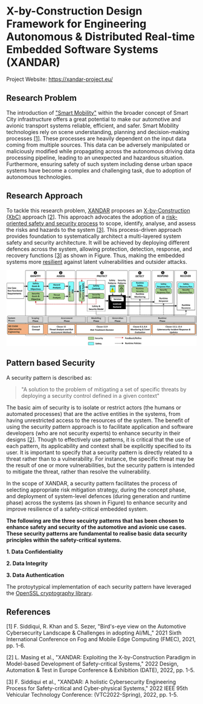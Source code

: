 
# X-by-Construction Design Framework for Engineering Autonomous & Distributed Real-time Embedded Software Systems (XANDAR)
Project Website: https://xandar-project.eu/


## Research Problem
The introduction of ["Smart Mobility"](https://www2.deloitte.com/content/dam/insights/us/articles/smart-mobility-trends/DUP_1027_Smart-Mobility_MASTER1.pdf) within the broader concept of Smart City infrastructure offers a great potential to make our automotive and avionic transport systems reliable, efficient, and safer. Smart Mobility technologies rely on scene understanding, planning and decision-making processes [[1]](#1). These processes are heavily dependent on the input data coming from multiple sources. This data can be adversely manipulated or maliciously modified while propagating across the autonomous driving data processing pipeline, leading to an unexpected and hazardous situation. Furthermore, ensuring safety of such system including dense urban space systems have become a complex and challenging task, due to adoption of autonomous technologies.

## Research Approach
To tackle this research problem, [XANDAR](https://xandar-project.eu/) proposes an [X-by-Construction (XbC)](https://ieeexplore.ieee.org/document/9774534/) approach [[2]](#2). This approach advocates the adoption of a [risk-oriented safety and security process](https://ieeexplore.ieee.org/document/9774534/) to scope, identify, analyse, and assess the risks and hazards to the system [[3]](#3). This process-driven approach provides foundation to systematically architect a multi-layered system safety and security architecture. It will be achieved by deploying different defences across the system, allowing protection, detection, response, and recovery functions [[3]](#3) as shown in Figure. Thus, making the embedded systems more [resilient](https://ieeexplore.ieee.org/document/9774534/) against latent vulnerabilities and outsider attacks.

![XANDAR Safety and Security Concept](images/Safety-Security-Process.png)

## Pattern based Security

A security pattern is described as:

> "A solution to the problem of mitigating a set of specific threats by deploying a security control defined in a given context"

The basic aim of security is to isolate or restrict actors (the humans or automated processes) that are the active entities in the systems, from having unrestricted access to the resources of the system. The benefit of using the security pattern approach is to facilitate application and software developers (who are not security experts) to enhance security in their designs [[2]](#2). Though to effectively use patterns, it is critical that the use of each pattern, its applicability and context shall be explicitly specified to its user. It is important to specify that a security pattern is directly related to a threat rather than to a vulnerability. For instance, the specific threat may be the result of one or more vulnerabilities, but the security pattern is intended to mitigate the threat, rather than resolve the vulnerability.

In the scope of XANDAR, a security pattern facilitates the process of selecting appropriate risk mitigation strategy, during the concept phase, and deployment of system-level defences (during generation and runtime phase) across the systems (as shown in Figure) to enhance security and improve resilience of a safety-critical embedded system. 

**The following are the three secuirty patterns that has been chosen to enhance safety and security of the automotive and avionic use cases. These security patterns are fundamental to realise basic data security principles within the safety-critical systems.**

**1. Data Confidentiality**

**2. Data Integrity**

**3. Data Authentication**

The protoytypical implementation of each security pattern have leveraged the [OpenSSL cryptography library](https://www.openssl.org/).

## References
[1] F. Siddiqui, R. Khan and S. Sezer, "Bird's-eye view on the Automotive Cybersecurity Landscape & Challenges in adopting AI/ML," 2021 Sixth International Conference on Fog and Mobile Edge Computing (FMEC), 2021, pp. 1-6.

[2] L. Masing et al., "XANDAR: Exploiting the X-by-Construction Paradigm in Model-based Development of Safety-critical Systems," 2022 Design, Automation & Test in Europe Conference & Exhibition (DATE), 2022, pp. 1-5.

[3] F. Siddiqui et al., "XANDAR: A holistic Cybersecurity Engineering Process for Safety-critical and Cyber-physical Systems," 2022 IEEE 95th Vehicular Technology Conference: (VTC2022-Spring), 2022, pp. 1-5.
